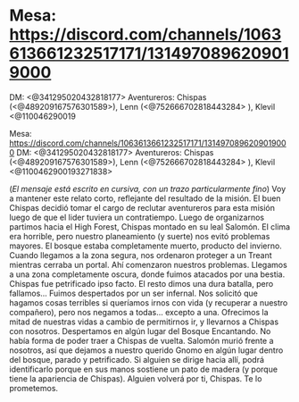 # Mesa: https://discord.com/channels/1063613661232517171/1314970896209019000
DM: <@341295020432818177> 
Aventureros: Chispas (<@489209167576301589>), Lenn (<@752666702818443284> ), Klevil <@110046290019

Mesa: https://discord.com/channels/1063613661232517171/1314970896209019000
DM: <@341295020432818177> 
Aventureros: Chispas (<@489209167576301589>), Lenn (<@752666702818443284> ), Klevil <@1100462900193271838>

(*El mensaje está escrito en cursiva, con un trazo particularmente fino*)
Voy a mantener este relato corto, reflejante del resultado de la misión.
El buen Chispas decidió tomar el cargo de reclutar aventureros para esta misión luego de que el lider tuviera un contratiempo. Luego de organizarnos partimos hacia el High Forest, Chispas montado en su leal Salomón.
El clima era horrible, pero nuestro planeamiento (y suerte) nos evitó problemas mayores. El bosque estaba completamente muerto, producto del invierno. Cuando llegamos a la zona segura, nos ordenaron proteger a un Treant mientras cerraba un portal.
Ahí comenzaron nuestros problemas. Llegamos a una zona completamente oscura, donde fuimos atacados por una bestia. Chispas fue petrificado ipso facto. El resto dimos una dura batalla, pero fallamos...
Fuimos despertados por un ser infernal. Nos solicitó que hagamos cosas terribles si queríamos irnos con vida (y recuperar a nuestro compañero), pero nos negamos a todas... excepto a una.
Ofrecimos la mitad de nuestras vidas a cambio de permitirnos ir, y llevarnos a Chispas con nosotros. Despertamos en algún lugar del Bosque Encantando.
No había forma de poder traer a Chispas de vuelta. Salomón murió frente a nosotros, así que dejamos a nuestro querido Gnomo en algún lugar dentro del bosque, parado y petrificado. Si alguien se dirige hacia allí, podrá identificarlo porque en sus manos sostiene un pato de madera (y porque tiene la apariencia de Chispas).
Alguien volverá por ti, Chispas. Te lo prometemos.

